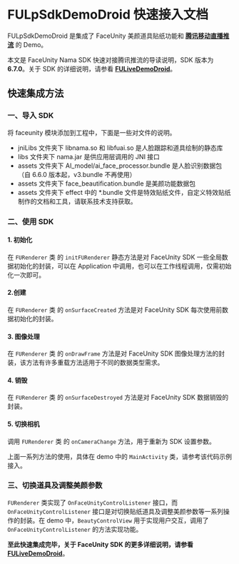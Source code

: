 # FULpSdkDemoDroid 快速接入文档

FULpSdkDemoDroid 是集成了 FaceUnity 美颜道具贴纸功能和 **[腾讯移动直播推流](https://cloud.tencent.com/document/product/454/7873)** 的 Demo。

本文是 FaceUnity Nama SDK 快速对接腾讯推流的导读说明，SDK 版本为 **6.7.0**。关于 SDK 的详细说明，请参看 **[FULiveDemoDroid](https://github.com/Faceunity/FULiveDemoDroid/)**。

## 快速集成方法

### 一、导入 SDK

将 faceunity  模块添加到工程中，下面是一些对文件的说明。

- jniLibs 文件夹下 libnama.so 和 libfuai.so 是人脸跟踪和道具绘制的静态库
- libs 文件夹下 nama.jar 是供应用层调用的 JNI 接口
- assets 文件夹下 AI_model/ai_face_processor.bundle 是人脸识别数据包（自 6.6.0 版本起，v3.bundle 不再使用）
- assets 文件夹下 face_beautification.bundle 是美颜功能数据包
- assets 文件夹下 effect 中的 \*.bundle 文件是特效贴纸文件，自定义特效贴纸制作的文档和工具，请联系技术支持获取。

### 二、使用 SDK

#### 1. 初始化

在 `FURenderer` 类 的  `initFURenderer` 静态方法是对 FaceUnity SDK 一些全局数据初始化的封装，可以在 Application 中调用，也可以在工作线程调用，仅需初始化一次即可。

#### 2.创建

在 `FURenderer` 类 的  `onSurfaceCreated` 方法是对 FaceUnity SDK 每次使用前数据初始化的封装。

#### 3. 图像处理

在 `FURenderer` 类 的  `onDrawFrame` 方法是对 FaceUnity SDK 图像处理方法的封装，该方法有许多重载方法适用于不同的数据类型需求。

#### 4. 销毁

在 `FURenderer` 类 的  `onSurfaceDestroyed` 方法是对 FaceUnity SDK 数据销毁的封装。

#### 5. 切换相机

调用 `FURenderer` 类 的  `onCameraChange` 方法，用于重新为 SDK 设置参数。

上面一系列方法的使用，具体在 demo 中的 `MainActivity` 类，请参考该代码示例接入。

### 三、切换道具及调整美颜参数

`FURenderer` 类实现了 `OnFaceUnityControlListener` 接口，而 `OnFaceUnityControlListener` 接口是对切换贴纸道具及调整美颜参数等一系列操作的封装。在 demo 中，`BeautyControlView` 用于实现用户交互，调用了 `OnFaceUnityControlListener` 的方法实现功能。

**至此快速集成完毕，关于 FaceUnity SDK 的更多详细说明，请参看 [FULiveDemoDroid](https://github.com/Faceunity/FULiveDemoDroid/)**。